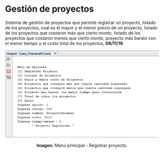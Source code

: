 # Gestión de proyectos
Sistema de gestión de proyectos que permite registrar un proyecto, listado de los proyectos, cual es el mayor y el menor precio de un proyecto, listado de los proyectos que costaron más que cierto monto, listado de los proyectos que costaron menos que cierto monto, proyecto más barato con el menor tiempo y el costo total de los proyectos, **08/11/19**.

<div align="center">
<img src="src/media/menu-principal.png">
<p><strong>Imagen:</strong> Menú principal - Registrar proyecto.</p>
</div>
